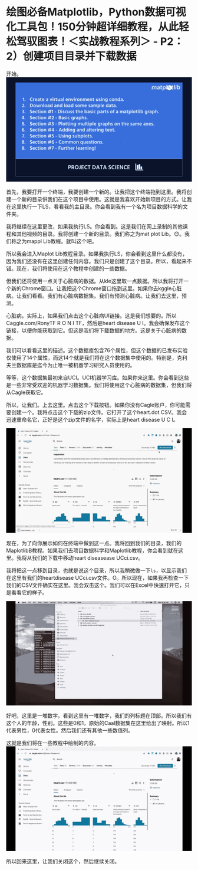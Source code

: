 # 绘图必备Matplotlib，Python数据可视化工具包！150分钟超详细教程，从此轻松驾驭图表！＜实战教程系列＞ - P2：2）创建项目目录并下载数据 

开始。![](img/7d77afa5bca5410549c41cf4ebbe259f_1.png)

首先，我要打开一个终端，我要创建一个新的。让我把这个终端拖到这里。我将创建一个新的目录供我们在这个项目中使用。这就是我喜欢开始新项目的方式。让我在这里执行一下LS，看看我的主目录。你会看到我有一个名为项目数据科学的文件夹。

我将继续在这里更改，如果我执行LS。你会看到。这是我们在网上录制的其他课程和其他视频的目录。我将创建一个新的目录。我们称之为mat plot Lib。😊。我们称之为mappl Lib教程。就叫这个吧。

所以我会进入Maplot Lib教程目录。如果我执行LS，你会看到这里什么都没有，因为我们还没有在这里创建任何内容。我们只是创建了这个目录。所以，看起来不错。现在，我们将使用在这个教程中创建的一些数据。

但我们还将使用一点关于心脏病的数据。从kle这里取一点数据。所以我将打开一个新的Chrome窗口。让我把这个Chrome窗口拖到这里。如果你去kggle心脏病。让我们看看。我们有心脏病数据集。我们有预测心脏病。让我们去这里，预测。

心脏病。实际上，如果我们点击这个心脏病UI链接。这是我们想要的。所以Caggle.com/RonyTF R O N I TF，然后是heart disease U I。我会确保发布这个链接，以便你能获取到它。但这是我们将下载数据的地方。这是关于心脏病的数据。

我们可以看看这里的描述。这个数据库包含76个属性，但这个数据的已发布实验仅使用了14个属性，而这14个就是我们将在这个数据集中使用的。特别是，克利夫兰数据库是迄今为止唯一被机器学习研究人员使用的。

等等，这个数据集最初来自UCI。UCI机器学习库。如果你来这里。你会看到这些是一些非常受欢迎的机器学习数据集。我们将使用这个心脏病的数据集，但我们将从Cagle获取它。

所以，让我们。上去这里。点击这个下载按钮。如果你没有Cagle账户，你可能需要创建一个。我将点击这个下载的zip文件。它打开了这个heart.dot CSV。我会迅速重命名它，正好是这个zip文件的名字，实际上是heart disease U C I。

![](img/7d77afa5bca5410549c41cf4ebbe259f_3.png)

现在，为了向你展示如何在终端中做到这一点。我将回到我们的目录，我们的MaplotlibB教程。如果我们去项目数据科学和Maplotlib教程，你会看到就在这里。我将从我们的下载中移动heart diseasease UCci.csv。

我将把这一点移到目录，也就是说这个目录，所以我稍微做一下`ls`，以显示我们在这里有我们的heartdisease UCci.csv文件。O。所以现在，如果我再检查一下我们的CSV文件确实在这里。我会双击这个。我们可以在Excel中快速打开它，只是看看它的样子。

![](img/7d77afa5bca5410549c41cf4ebbe259f_5.png)

好吧，这里是一堆数字。看到这里有一堆数字，我们的列标题在顶部。所以我们有这个人的年龄，性别。这些是0和1，原始的Caal数据集在这里给出了映射。所以1代表男性，0代表女性。然后我们还有其他一些数值列。

这就是我们将在一些教程中绘制的内容。![](img/7d77afa5bca5410549c41cf4ebbe259f_7.png)

所以回来这里，让我们关闭这个，然后继续关闭。
